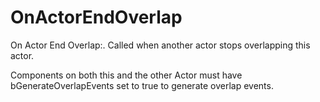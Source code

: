 # OnActorEndOverlap

On Actor End Overlap:. Called when another actor stops overlapping this actor.

Components on both this and the other Actor must have bGenerateOverlapEvents set to true to generate overlap events.

